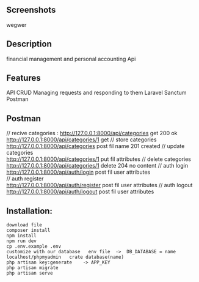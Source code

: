 ## Screenshots
wegwer


## Description
financial management and personal accounting  Api

## Features
API
CRUD
Managing requests and responding to them
Laravel Sanctum 
Postman


## Postman

// recive categories :
    http://127.0.0.1:8000/api/categories    get      200 ok
    http://127.0.0.1:8000/api/categories/1  get
// store categories    
    http://127.0.0.1:8000/api/categories     post   fil name       201 created
// update categories    
    http://127.0.0.1:8000/api/categories/1     put   fil attributes
// delete  categories    
    http://127.0.0.1:8000/api/categories/1     delete           204 no content
// auth  login    
    http://127.0.0.1:8000/api/auth/login     post   fil user attributes    
// auth  register    
    http://127.0.0.1:8000/api/auth/register     post   fil user attributes
// auth  logout     
    http://127.0.0.1:8000/api/auth/logout     post   fil user attributes



 

## Installation:

	download file
	composer install
	npm install
	npm run dev
	cp .env.example .env            
	customize with our database   env file  ->  DB_DATABASE = name
	localhost/phpmyadmin   crate database(name)
	php artisan key:generate    -> APP_KEY
	php artisan migrate
	php artisan serve

